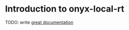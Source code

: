 # Introduction to onyx-local-rt

TODO: write [great documentation](http://jacobian.org/writing/what-to-write/)
